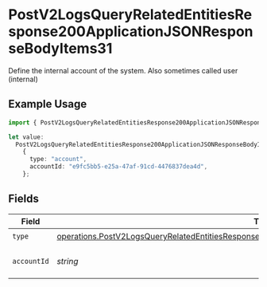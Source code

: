 # PostV2LogsQueryRelatedEntitiesResponse200ApplicationJSONResponseBodyItems31

Define the internal account of the system. Also sometimes called user (internal)

## Example Usage

```typescript
import { PostV2LogsQueryRelatedEntitiesResponse200ApplicationJSONResponseBodyItems31 } from "orq-poc-typescript-multi-env-version/models/operations";

let value:
  PostV2LogsQueryRelatedEntitiesResponse200ApplicationJSONResponseBodyItems31 =
    {
      type: "account",
      accountId: "e9fc5bb5-e25a-47af-91cd-4476837dea4d",
    };
```

## Fields

| Field                                                                                                                                                                                                                | Type                                                                                                                                                                                                                 | Required                                                                                                                                                                                                             | Description                                                                                                                                                                                                          |
| -------------------------------------------------------------------------------------------------------------------------------------------------------------------------------------------------------------------- | -------------------------------------------------------------------------------------------------------------------------------------------------------------------------------------------------------------------- | -------------------------------------------------------------------------------------------------------------------------------------------------------------------------------------------------------------------- | -------------------------------------------------------------------------------------------------------------------------------------------------------------------------------------------------------------------- |
| `type`                                                                                                                                                                                                               | [operations.PostV2LogsQueryRelatedEntitiesResponse200ApplicationJSONResponseBodyItems3Evals11Type](../../models/operations/postv2logsqueryrelatedentitiesresponse200applicationjsonresponsebodyitems3evals11type.md) | :heavy_check_mark:                                                                                                                                                                                                   | N/A                                                                                                                                                                                                                  |
| `accountId`                                                                                                                                                                                                          | *string*                                                                                                                                                                                                             | :heavy_check_mark:                                                                                                                                                                                                   | The id of the resource                                                                                                                                                                                               |
